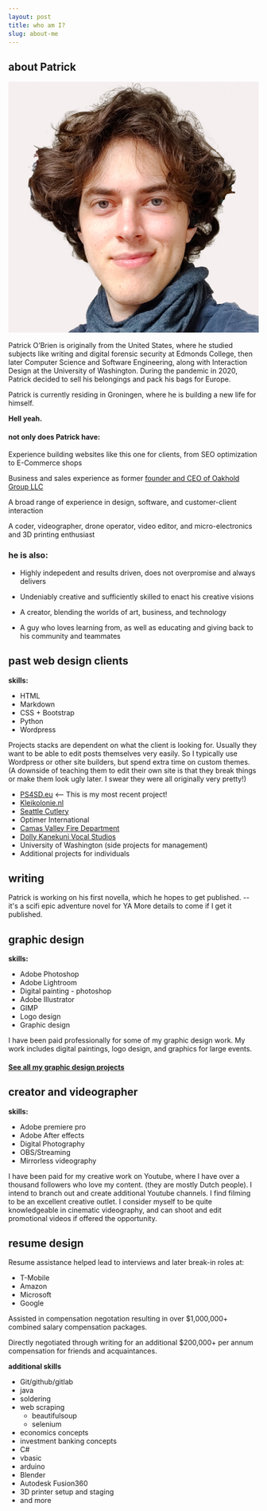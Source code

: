 ```yaml
---
layout: post
title: who am I?
slug: about-me
---
```


## about Patrick
![Profile photo](assets\images\about-me\profile-shot.jpg)


Patrick O’Brien is originally from the United States, where he studied subjects like writing and digital forensic security at Edmonds College, then later Computer Science and Software Engineering, along with Interaction Design at the University of Washington. During the pandemic in 2020, Patrick decided to sell his belongings and pack his bags for Europe.

Patrick is currently residing in Groningen, where he is building a new life for himself. 

**Hell yeah.** 

#### not only does Patrick have:

Experience building websites like this one for clients, from SEO optimization to E-Commerce shops

Business and sales experience as former [founder and CEO of Oakhold Group LLC](https://opencorporates.com/companies/us_wa/604477197)

A broad range of experience in design, software, and customer-client interaction

A coder, videographer, drone operator, video editor, and micro-electronics and 3D printing enthusiast

### he is also:
 - Highly indepedent and results driven, does not overpromise and always delivers

 - Undeniably creative and sufficiently skilled to enact his creative visions

 - A creator, blending the worlds of art, business, and technology

 - A guy who loves learning from, as well as educating and giving back to his community and teammates


## past web design clients
**skills:**
- HTML
- Markdown
- CSS + Bootstrap
- Python
- Wordpress

Projects stacks are dependent on what the client is looking for. Usually they want to be able to edit posts themselves very easily. So I typically use Wordpress or other site builders, but spend extra time on custom themes. (A downside of teaching them to edit their own site is that they break things or make them look ugly later. I swear they were all originally very pretty!)


- [PS4SD.eu](https://ps4sd.eu/) <-- This is my most recent project!
- [Kleikolonie.nl](https://kleikolonie.nl/)
- [Seattle Cutlery](https://seacut.com/)
- Optimer International
- [Camas Valley Fire Department](https://www.cvrvfd.com/)
- [Dolly Kanekuni Vocal Studios](https://dollykvocalcoach.com/)
- University of Washington (side projects for management)
- Additional projects for individuals

## writing
Patrick is working on his first novella, which he hopes to get published. --it's a scifi epic adventure novel for YA
More details to come if I get it published. 

## graphic design
**skills:**
- Adobe Photoshop
- Adobe Lightroom
- Digital painting - photoshop
- Adobe Illustrator
- GIMP
- Logo design
- Graphic design

I have been paid professionally for some of my graphic design work. My work includes digital paintings, logo design, and graphics for large events.

#### [See all my graphic design projects](https://cforcomputer.github.io/graphic-design.html)

## creator and videographer
**skills:**
- Adobe premiere pro
- Adobe After effects
- Digital Photography
- OBS/Streaming
- Mirrorless videography

I have been paid for my creative work on Youtube, where I have over a thousand followers who love my content. (they are mostly Dutch people). 
I intend to branch out and create additional Youtube channels. I find filming to be an excellent creative outlet. I consider myself to be quite knowledgeable in cinematic videography, and can shoot and edit promotional videos if offered the opportunity.


## resume design
Resume assistance helped lead to interviews and later break-in roles at:

- T-Mobile
- Amazon
- Microsoft
- Google

Assisted in compensation negotation resulting in over $1,000,000+ combined salary compensation packages.

Directly negotiated through writing for an additional $200,000+ per annum compensation for friends and acquaintances.

**additional skills**
- Git/github/gitlab
- java
- soldering
- web scraping
    - beautifulsoup
    - selenium 
- economics concepts
- investment banking concepts
- C#
- vbasic
- arduino
- Blender
- Autodesk Fusion360
- 3D printer setup and staging
- and more
